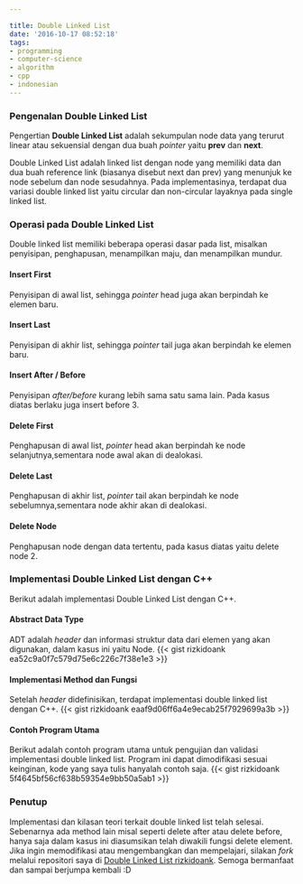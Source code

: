 ```yaml
---

title: Double Linked List
date: '2016-10-17 08:52:18'
tags:
- programming
- computer-science
- algorithm
- cpp
- indonesian
---
```


### Pengenalan Double Linked List
Pengertian **Double Linked List** adalah sekumpulan node data yang terurut linear atau sekuensial dengan dua buah *pointer* yaitu **prev** dan **next**.

Double Linked List adalah linked list dengan node yang memiliki data dan dua buah reference link (biasanya disebut next dan prev) yang menunjuk ke node sebelum dan node sesudahnya. Pada implementasinya, terdapat dua variasi double linked list yaitu circular dan non-circular layaknya pada single linked list.

### Operasi pada Double Linked List
Double linked list memiliki beberapa operasi dasar pada list, misalkan penyisipan, penghapusan, menampilkan maju, dan menampilkan mundur.

#### Insert First
Penyisipan di awal list, sehingga *pointer* head juga akan berpindah ke elemen baru.

#### Insert Last
Penyisipan di akhir list, sehingga *pointer* tail juga akan berpindah ke elemen baru.

#### Insert After / Before
Penyisipan *after/before* kurang lebih sama satu sama lain. Pada kasus diatas berlaku juga insert before 3.

#### Delete First
Penghapusan di awal list, *pointer* head akan berpindah ke node selanjutnya,sementara node awal akan di dealokasi.

#### Delete Last
Penghapusan di akhir list, *pointer* tail akan berpindah ke node sebelumnya,sementara node akhir akan di dealokasi.

#### Delete Node
Penghapusan node dengan data tertentu, pada kasus diatas yaitu delete node 2.

### Implementasi Double Linked List dengan C++
Berikut adalah implementasi Double Linked List dengan C++.
#### Abstract Data Type
ADT adalah *header* dan informasi struktur data dari elemen yang akan digunakan, dalam kasus ini yaitu Node.
{{< gist rizkidoank ea52c9a0f7c579d75e6c226c7f38e1e3 >}}
#### Implementasi Method dan Fungsi
Setelah *header* didefinisikan, terdapat implementasi double linked list dengan C++.
{{< gist rizkidoank eaaf9d06ff6a4e9ecab25f7929699a3b >}}

#### Contoh Program Utama
Berikut adalah contoh program utama untuk pengujian dan validasi implementasi double linked list. Program ini dapat dimodifikasi sesuai keinginan, kode yang saya tulis hanyalah contoh saja.
{{< gist rizkidoank 5f4645bf56cf638b59354e9bb50a5ab1 >}}

### Penutup
Implementasi dan kilasan teori terkait double linked list telah selesai. Sebenarnya ada method lain misal seperti delete after atau delete before, hanya saja dalam kasus ini diasumsikan telah diwakili fungsi delete element. Jika ingin memodifikasi atau mengembangkan dan mempelajari, silakan *fork* melalui repositori saya di [Double Linked List rizkidoank](https://github.com/rizkidoank/double_linked_list). Semoga bermanfaat dan sampai berjumpa kembali :D